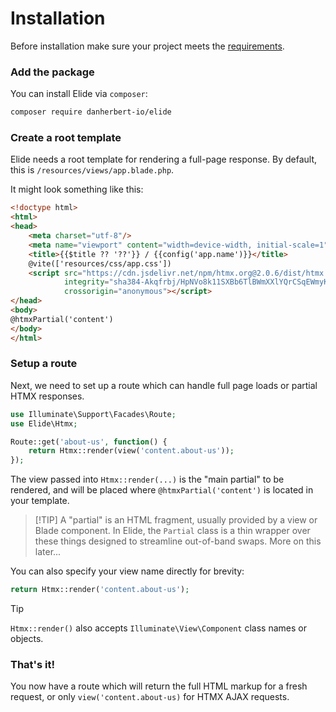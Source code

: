 # Installation

Before installation make sure your project meets the [requirements](requirements.md).

### Add the package

You can install Elide via `composer`:

```bash
composer require danherbert-io/elide
```

### Create a root template

Elide needs a root template for rendering a full-page response. By default, this is `/resources/views/app.blade.php`.

It might look something like this:

```html
<!doctype html>
<html>
<head>
    <meta charset="utf-8"/>
    <meta name="viewport" content="width=device-width, initial-scale=1">
    <title>{{$title ?? '??'}} / {{config('app.name')}}</title>
    @vite(['resources/css/app.css'])
    <script src="https://cdn.jsdelivr.net/npm/htmx.org@2.0.6/dist/htmx.min.js"
            integrity="sha384-Akqfrbj/HpNVo8k11SXBb6TlBWmXXlYQrCSqEWmyKJe+hDm3Z/B2WVG4smwBkRVm"
            crossorigin="anonymous"></script>
</head>
<body>
@htmxPartial('content')
</body>
</html>
```

### Setup a route

Next, we need to set up a route which can handle full page loads or partial HTMX responses.

```php
use Illuminate\Support\Facades\Route;
use Elide\Htmx;

Route::get('about-us', function() {
    return Htmx::render(view('content.about-us'));
});
```

The view passed into `Htmx::render(...)` is the "main partial" to be rendered, and will be placed where
`@htmxPartial('content')` is located in your template.

> [!TIP] A "partial" is an HTML fragment, usually provided by a view or Blade component. In Elide, the `Partial` class is a thin wrapper over these things designed to streamline out-of-band swaps. More on this later...

You can also specify your view name directly for brevity:

```php
return Htmx::render('content.about-us');
```

> [!TIP]
> `Htmx::render()` also accepts `Illuminate\View\Component` class names or objects.

### That's it!

You now have a route which will return the full HTML markup for a fresh request, or only `view('content.about-us)` for
HTMX AJAX requests.